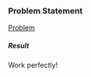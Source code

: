 <h3>Problem Statement</h3>

<a href="https://www.codingame.com/ide/3207980f4325d9685c519ae947184f02dd9d4cb">Problem</a>

<h5>Result</h5>

Work perfectly!